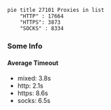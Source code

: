 
```mermaid
pie title 27101 Proxies in list
    "HTTP" : 17664
    "HTTPS": 3873
    "SOCKS" : 8334
```

### Some Info
#### Average Timeout

- mixed: 3.8s
- http: 2.1s
- https: 8.6s
- socks: 6.5s